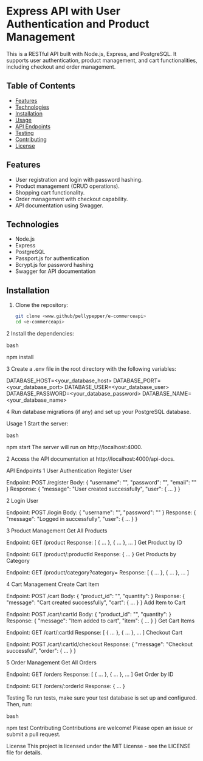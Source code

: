 # Express API with User Authentication and Product Management

This is a RESTful API built with Node.js, Express, and PostgreSQL. It supports user authentication, product management, and cart functionalities, including checkout and order management.

## Table of Contents

- [Features](#features)
- [Technologies](#technologies)
- [Installation](#installation)
- [Usage](#usage)
- [API Endpoints](#api-endpoints)
- [Testing](#testing)
- [Contributing](#contributing)
- [License](#license)

## Features

- User registration and login with password hashing.
- Product management (CRUD operations).
- Shopping cart functionality.
- Order management with checkout capability.
- API documentation using Swagger.

## Technologies

- Node.js
- Express
- PostgreSQL
- Passport.js for authentication
- Bcrypt.js for password hashing
- Swagger for API documentation

## Installation

1. Clone the repository:

   ```bash
   git clone <www.github/pellypepper/e-commerceapi>
   cd <e-commerceapi>
2 Install the dependencies:

bash

npm install


3 Create a .env file in the root directory with the following variables:


DATABASE_HOST=<your_database_host>
DATABASE_PORT=<your_database_port>
DATABASE_USER=<your_database_user>
DATABASE_PASSWORD=<your_database_password>
DATABASE_NAME=<your_database_name>


4 Run database migrations (if any) and set up your PostgreSQL database.

Usage
1 Start the server:

bash

npm start
The server will run on http://localhost:4000.

2 Access the API documentation at http://localhost:4000/api-docs.

API Endpoints
1 User Authentication
Register User

Endpoint: POST /register
Body: { "username": "<username>", "password": "<password>", "email": "<email>" }
Response: { "message": "User created successfully", "user": { ... } }


2 Login User

Endpoint: POST /login
Body: { "username": "<username>", "password": "<password>" }
Response: { "message": "Logged in successfully", "user": { ... } }


3 Product Management
Get All Products

Endpoint: GET /product
Response: [ { ... }, { ... }, ... ]
Get Product by ID

Endpoint: GET /product/:productId
Response: { ... }
Get Products by Category

Endpoint: GET /product/category?category=<categoryId>
Response: [ { ... }, { ... }, ... ]


4 Cart Management
Create Cart Item

Endpoint: POST /cart
Body: { "product_id": "<productId>", "quantity": <quantity> }
Response: { "message": "Cart created successfully", "cart": { ... } }
Add Item to Cart

Endpoint: POST /cart/:cartId
Body: { "product_id": "<productId>", "quantity": <quantity> }
Response: { "message": "Item added to cart", "item": { ... } }
Get Cart Items

Endpoint: GET /cart/:cartId
Response: [ { ... }, { ... }, ... ]
Checkout Cart

Endpoint: POST /cart/:cartId/checkout
Response: { "message": "Checkout successful", "order": { ... } }



5  Order Management
Get All Orders

Endpoint: GET /orders
Response: [ { ... }, { ... }, ... ]
Get Order by ID

Endpoint: GET /orders/:orderId
Response: { ... }



Testing
To run tests, make sure your test database is set up and configured. Then, run:

bash

npm test
Contributing
Contributions are welcome! Please open an issue or submit a pull request.

License
This project is licensed under the MIT License - see the LICENSE file for details.



